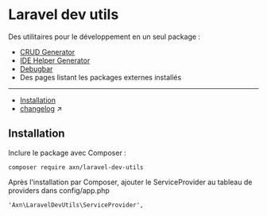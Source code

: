 # Laravel dev utils

Des utilitaires pour le développement en un seul package :

* [CRUD Generator](https://bitbucket.org/axn/laravel-crud-generator)
* [IDE Helper Generator](https://github.com/barryvdh/laravel-ide-helper)
* [Debugbar](https://github.com/barryvdh/laravel-debugbar)
* Des pages listant les packages externes installés

---

* [Installation](#markdown-header-installation)
* [changelog](changelog.md) :arrow_upper_right:


## Installation

Inclure le package avec Composer :

```
composer require axn/laravel-dev-utils
```

Après l'installation par Composer, ajouter le ServiceProvider au tableau de providers dans config/app.php

```
'Axn\LaravelDevUtils\ServiceProvider',
```

